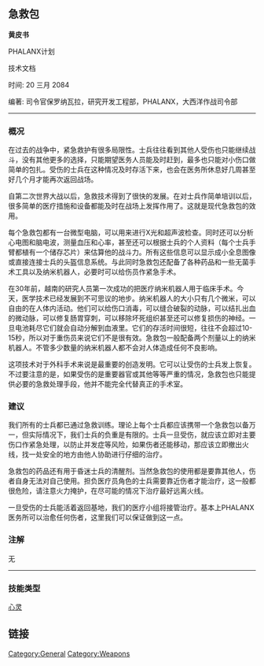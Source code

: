 ## 急救包

**黄皮书**

PHALANX计划

技术文档

时间: 20 三月 2084

编著: 司令官保罗纳瓦拉，研究开发工程部，PHALANX，大西洋作战司令部

------------------------------------------------------------------------

### 概况

在过去的战争中，紧急救护有很多局限性。士兵往往看到其他人受伤也只能继续战斗，没有其他更多的选择，只能期望医务人员能及时赶到，最多也只能对小伤口做简单的包扎。受伤的士兵在这种情况及时存活下来，也会在医务所休息好几周甚至好几个月才能再次返回战场。

自第二次世界大战以后，急救技术得到了很快的发展。在对士兵作简单培训以后，很多简单的医疗措施和设备都能及时在战场上发挥作用了。这就是现代急救包的效用。

每个急救包都有一台微型电脑，可以用来进行X光和超声波检查。同时还可以分析心电图和脑电波，测量血压和心率，甚至还可以根据士兵的个人资料（每个士兵手臂都植有一个储存芯片）来估算他的战斗力。所有这些信息可以显示成小全息图像或直接连接士兵的头盔信息系统。与此同时急救包还配备了各种药品和一些无菌手术工具以及纳米机器人，必要时可以给伤员作紧急手术。

在30年前，越南的研究人员第一次成功的把医疗纳米机器人用于临床手术。今天，医学技术已经发展到不可思议的地步。纳米机器人的大小只有几个微米，可以自由的在人体内活动。他们可以给伤口消毒，可以缝合破裂的动脉，可以结扎出血的微动脉，可以修复肠胃穿刺，可以移除坏死组织甚至还可以修复损伤的神经。一旦电池耗尽它们就会自动分解到血液里。它们的存活时间很短，往往不会超过10-15秒，所以对于重伤员来说它们不是很有效。急救包一般配备两个剂量以上的纳米机器人。不管多少数量的纳米机器人都不会对人体造成任何不良影响。

这项技术对于外科手术来说是最重要的创造发明。它可以让受伤的士兵发上恢复。不过要注意的是，如果受伤的是重要器官或其他等等严重的情况，急救包也只能提供必要的急救处理手段，他并不能完全代替真正的手术室。

### 建议

我们所有的士兵都已通过急救训练。理论上每个士兵都应该携带一个急救包以备万一，但实际情况下，我们士兵的负重是有限的。士兵一旦受伤，就应该立即对主要伤口作紧急处理，以防止并发症等风险，如果伤者还能移动，那应该立即撤出火线，找一处安全的地方由他人协助进行仔细的治疗。

急救包的药品还有用于昏迷士兵的清醒剂。当然急救包的使用都是要靠其他人，伤者自身无法对自己使用。担负医疗员角色的士兵需要靠近伤者才能治疗，这一般都很危险，请注意火力掩护，在尽可能的情况下治疗最好远离火线。

一旦受伤的士兵能活着返回基地，我们的医疗小组将接管治疗。基本上PHALANX医务所可以治愈任何伤者，这里我们可以保证做到这一点。

### 注解

无

------------------------------------------------------------------------

### 技能类型

[心灵](技能#心灵 "wikilink")

## 链接

[Category:General](Category:General "wikilink")
[Category:Weapons](Category:Weapons "wikilink")
